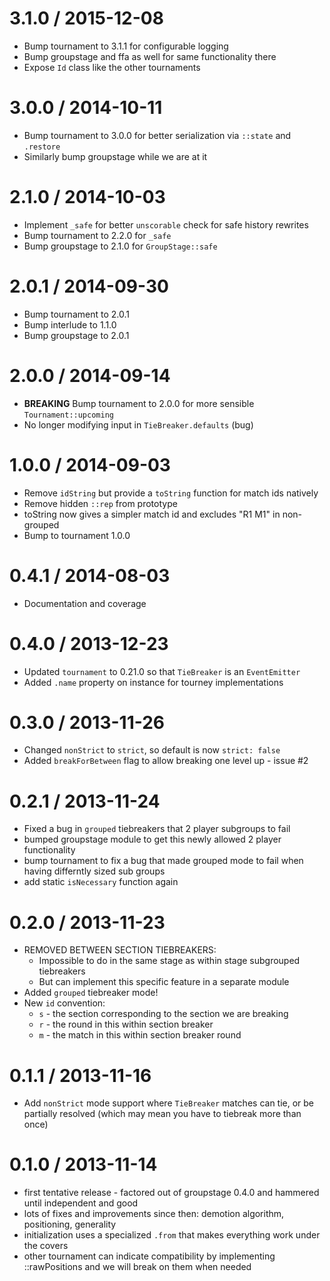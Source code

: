 3.1.0 / 2015-12-08
==================
  * Bump tournament to 3.1.1 for configurable logging
  * Bump groupstage and ffa as well for same functionality there
  * Expose `Id` class like the other tournaments

3.0.0 / 2014-10-11
==================
  * Bump tournament to 3.0.0 for better serialization via `::state` and `.restore`
  * Similarly bump groupstage while we are at it

2.1.0 / 2014-10-03
==================
  * Implement `_safe` for better `unscorable` check for safe history rewrites
  * Bump tournament to 2.2.0 for `_safe`
  * Bump groupstage to 2.1.0 for `GroupStage::safe`

2.0.1 / 2014-09-30
==================
  * Bump tournament to 2.0.1
  * Bump interlude to 1.1.0
  * Bump groupstage to 2.0.1

2.0.0 / 2014-09-14
==================
  * **BREAKING** Bump tournament to 2.0.0 for more sensible `Tournament::upcoming`
  * No longer modifying input in `TieBreaker.defaults` (bug)

1.0.0 / 2014-09-03
==================
  * Remove `idString` but provide a `toString` function for match ids natively
  * Remove hidden `::rep` from prototype
  * toString now gives a simpler match id and excludes "R1 M1" in non-grouped
  * Bump to tournament 1.0.0

0.4.1 / 2014-08-03
==================
  * Documentation and coverage

0.4.0 / 2013-12-23
==================
  * Updated `tournament` to 0.21.0 so that `TieBreaker` is an `EventEmitter`
  * Added `.name` property on instance for tourney implementations

0.3.0 / 2013-11-26
==================
  * Changed `nonStrict` to `strict`, so default is now `strict: false`
  * Added `breakForBetween` flag to allow breaking one level up - issue #2

0.2.1 / 2013-11-24
==================
  * Fixed a bug in `grouped` tiebreakers that 2 player subgroups to fail
  * bumped groupstage module to get this newly allowed 2 player functionality
  * bump tournament to fix a bug that made grouped mode to fail when having differntly sized sub groups
  * add static `isNecessary` function again

0.2.0 / 2013-11-23
==================
  * REMOVED BETWEEN SECTION TIEBREAKERS:
    - Impossible to do in the same stage as within stage subgrouped tiebreakers
    - But can implement this specific feature in a separate module
  * Added `grouped` tiebreaker mode!
  * New `id` convention:
    - `s` - the section corresponding to the section we are breaking
    - `r` - the round in this within section breaker
    - `m` - the match in this within section breaker round

0.1.1 / 2013-11-16
==================
  * Add `nonStrict` mode support where `TieBreaker` matches can tie, or be partially resolved (which may mean you have to tiebreak more than once)

0.1.0 / 2013-11-14
==================
  * first tentative release - factored out of groupstage 0.4.0 and hammered until independent and good
  * lots of fixes and improvements since then: demotion algorithm, positioning, generality
  * initialization uses a specialized `.from` that makes everything work under the covers
  * other tournament can indicate compatibility by implementing ::rawPositions and we will break on them when needed
